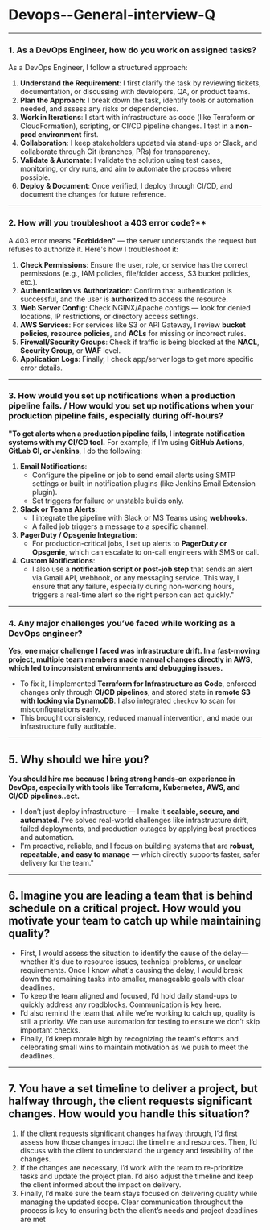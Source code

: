 # Devops--General-interview-Q
---
### 1. As a DevOps Engineer, how do you work on assigned tasks?
As a DevOps Engineer, I follow a structured approach:
1. **Understand the Requirement**: I first clarify the task by reviewing tickets, documentation, or discussing with developers, QA, or product teams.
2. **Plan the Approach**: I break down the task, identify tools or automation needed, and assess any risks or dependencies.
3. **Work in Iterations**: I start with infrastructure as code (like Terraform or CloudFormation), scripting, or CI/CD pipeline changes. I test in a **non-prod environment** first.
4. **Collaboration**: I keep stakeholders updated via stand-ups or Slack, and collaborate through Git (branches, PRs) for transparency.
5. **Validate & Automate**: I validate the solution using test cases, monitoring, or dry runs, and aim to automate the process where possible.
6. **Deploy & Document**: Once verified, I deploy through CI/CD, and document the changes for future reference.
---
### 2. How will you troubleshoot a 403 error code?**
A 403 error means **"Forbidden"** — the server understands the request but refuses to authorize it. Here's how I troubleshoot it:
1. **Check Permissions**: Ensure the user, role, or service has the correct permissions (e.g., IAM policies, file/folder access, S3 bucket policies, etc.).
2. **Authentication vs Authorization**: Confirm that authentication is successful, and the user is **authorized** to access the resource.
3. **Web Server Config**: Check NGINX/Apache configs — look for denied locations, IP restrictions, or directory access settings.
4. **AWS Services**: For services like S3 or API Gateway, I review **bucket policies**, **resource policies**, and **ACLs** for missing or incorrect rules.
5. **Firewall/Security Groups**: Check if traffic is being blocked at the **NACL**, **Security Group**, or **WAF** level.
6. **Application Logs**: Finally, I check app/server logs to get more specific error details.
---
### 3. How would you set up notifications when a production pipeline fails. / How would you set up notifications when your production pipeline fails, especially during off-hours?
**"To get alerts when a production pipeline fails, I integrate notification systems with my CI/CD tool.**
For example, if I'm using **GitHub Actions, GitLab CI, or Jenkins**, I do the following:
1. **Email Notifications**:
   * Configure the pipeline or job to send email alerts using SMTP settings or built-in notification plugins (like Jenkins Email Extension plugin).
   * Set triggers for failure or unstable builds only.
2. **Slack or Teams Alerts**:
   * I integrate the pipeline with Slack or MS Teams using **webhooks**.
   * A failed job triggers a message to a specific channel.
3. **PagerDuty / Opsgenie Integration**:
   * For production-critical jobs, I set up alerts to **PagerDuty or Opsgenie**, which can escalate to on-call engineers with SMS or call.
4. **Custom Notifications**:
   * I also use a **notification script or post-job step** that sends an alert via Gmail API, webhook, or any messaging service.
This way, I ensure that any failure, especially during non-working hours, triggers a real-time alert so the right person can act quickly."
---
###  4. Any major challenges you’ve faced while working as a DevOps engineer?
**Yes, one major challenge I faced was infrastructure drift. In a fast-moving project, multiple team members made manual changes directly in AWS, which led to inconsistent environments and debugging issues.**
- To fix it, I implemented **Terraform for Infrastructure as Code**, enforced changes only through **CI/CD pipelines**, and stored state in **remote S3 with locking via DynamoDB**. I also integrated `checkov` to scan for misconfigurations early.
- This brought consistency, reduced manual intervention, and made our infrastructure fully auditable.
---
## 5. Why should we hire you?
**You should hire me because I bring strong hands-on experience in DevOps, especially with tools like Terraform, Kubernetes, AWS, and CI/CD pipelines..ect.**
- I don’t just deploy infrastructure — I make it **scalable, secure, and automated**. I’ve solved real-world challenges like infrastructure drift, failed deployments, and production outages by applying best practices and automation.
- I'm proactive, reliable, and I focus on building systems that are **robust, repeatable, and easy to manage** — which directly supports faster, safer delivery for the team."

---
## 6. Imagine you are leading a team that is behind schedule on a critical project. How would you motivate your team to catch up while maintaining quality?
- First, I would assess the situation to identify the cause of the delay—whether it's due to resource issues, technical problems, or unclear requirements. Once I know what's causing the delay, I would break down the remaining tasks into smaller, manageable goals with clear deadlines.
- To keep the team aligned and focused, I’d hold daily stand-ups to quickly address any roadblocks. Communication is key here.
- I’d also remind the team that while we’re working to catch up, quality is still a priority. We can use automation for testing to ensure we don’t skip important checks.
- Finally, I’d keep morale high by recognizing the team's efforts and celebrating small wins to maintain motivation as we push to meet the deadlines.

---
## 7. You have a set timeline to deliver a project, but halfway through, the client requests significant changes. How would you handle this situation?
1. If the client requests significant changes halfway through, I’d first assess how those changes impact the timeline and resources. Then, I’d discuss with the client to understand the urgency and feasibility of the changes.
2. If the changes are necessary, I’d work with the team to re-prioritize tasks and update the project plan. I’d also adjust the timeline and keep the client informed about the impact on delivery.
3. Finally, I’d make sure the team stays focused on delivering quality while managing the updated scope. Clear communication throughout the process is key to ensuring both the client’s needs and project deadlines are met





